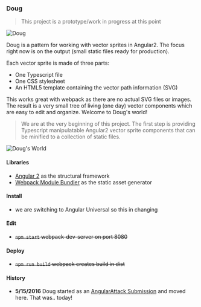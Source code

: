 ### Doug

> This project is a prototype/work in progress at this point

![Doug](https://s3.amazonaws.com/sonipa/doug.jpg "Doug")

Doug is a pattern for working with vector sprites in Angular2. The focus right now is on the output (small static files ready for production).

Each vector sprite is made of three parts: 

* One Typescript file
* One CSS stylesheet
* An HTML5 template containing the vector path information (SVG)

This works great with webpack as there are no actual SVG files or images. The result is a very small tree of ~~living~~ (one day) vector components which are easy to edit and organize. Welcome to Doug's world!

> We are at the very beginning of this project. The first step is providing Typescript manipulatable Angular2 vector sprite components that can be minified to a collection of static files.

![Doug's World](https://s3.amazonaws.com/sonipa/doug-screen.png "Doug is about DOM and Output")

#### Libraries

* [Angular 2](https://github.com/angular/quickstart) as the structural framework
* [Webpack Module Bundler](https://github.com/webpack/webpack) as the static asset generator

#### Install

* we are switching to Angular Universal so this in changing

#### Edit

* ~~`npm start` webpack-dev-server on port 8080~~

#### Deploy

* ~~`npm run build` webpack creates build in dist~~

#### History

* __5/15/2016__ Doug started as an [AngularAttack Submission](https://www.angularattack.com/entries/3433-the-detectives) and moved here. That was.. today!